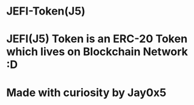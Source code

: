 # JEFI-Token(J5)

# JEFI(J5) Token is an ERC-20 Token which lives on Blockchain Network :D

# Made with curiosity by Jay0x5
